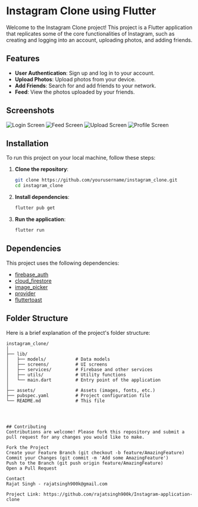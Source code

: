 # Instagram Clone using Flutter

Welcome to the Instagram Clone project! This project is a Flutter application that replicates some of the core functionalities of Instagram, such as creating and logging into an account, uploading photos, and adding friends.

## Features

- **User Authentication**: Sign up and log in to your account.
- **Upload Photos**: Upload photos from your device.
- **Add Friends**: Search for and add friends to your network.
- **Feed**: View the photos uploaded by your friends.

## Screenshots

![Login Screen](screenshots/login_screen.png)
![Feed Screen](screenshots/feed_screen.png)
![Upload Screen](screenshots/upload_screen.png)
![Profile Screen](screenshots/profile_screen.png)

## Installation

To run this project on your local machine, follow these steps:

1. **Clone the repository**:
    ```bash
    git clone https://github.com/yourusername/instagram_clone.git
    cd instagram_clone
    ```

2. **Install dependencies**:
    ```bash
    flutter pub get
    ```

3. **Run the application**:
    ```bash
    flutter run
    ```

## Dependencies

This project uses the following dependencies:

- [firebase_auth](https://pub.dev/packages/firebase_auth)
- [cloud_firestore](https://pub.dev/packages/cloud_firestore)
- [image_picker](https://pub.dev/packages/image_picker)
- [provider](https://pub.dev/packages/provider)
- [fluttertoast](https://pub.dev/packages/fluttertoast)

## Folder Structure

Here is a brief explanation of the project's folder structure:

```plaintext
instagram_clone/
│
├── lib/
│   ├── models/           # Data models
│   ├── screens/          # UI screens
│   ├── services/         # Firebase and other services
│   ├── utils/            # Utility functions
│   └── main.dart         # Entry point of the application
│
├── assets/               # Assets (images, fonts, etc.)
├── pubspec.yaml          # Project configuration file
└── README.md             # This file




## Contributing
Contributions are welcome! Please fork this repository and submit a pull request for any changes you would like to make.

Fork the Project
Create your Feature Branch (git checkout -b feature/AmazingFeature)
Commit your Changes (git commit -m 'Add some AmazingFeature')
Push to the Branch (git push origin feature/AmazingFeature)
Open a Pull Request

Contact
Rajat Singh - rajatsingh900k@gmail.com

Project Link: https://github.com/rajatsingh900k/Instagram-application-clone


